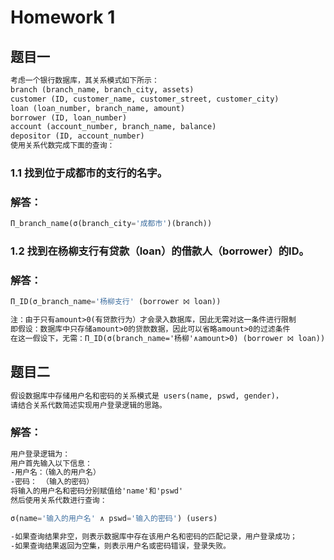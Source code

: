 # Homework 1
## 题目一
```txt
考虑一个银行数据库，其关系模式如下所示：
branch (branch_name, branch_city, assets)
customer (ID, customer_name, customer_street, customer_city)
loan (loan_number, branch_name, amount)
borrower (ID, loan_number)
account (account_number, branch_name, balance)
depositor (ID, account_number)
使用关系代数完成下面的查询：
```
### 1.1 找到位于成都市的支行的名字。
### 解答：
```sql
Π_branch_name(σ(branch_city='成都市')(branch))
```
### 1.2 找到在杨柳支行有贷款（loan）的借款人（borrower）的ID。
### 解答：
```sql
Π_ID(σ_branch_name='杨柳支行' (borrower ⨝ loan))
```
```txt
注：由于只有amount>0(有贷款行为）才会录入数据库，因此无需对这一条件进行限制
即假设：数据库中只存储amount>0的贷款数据，因此可以省略amount>0的过滤条件
在这一假设下，无需：Π_ID(σ(branch_name='杨柳'∧amount>0) (borrower ⨝ loan))
```
## 题目二
```txt
假设数据库中存储用户名和密码的关系模式是 users(name, pswd, gender)，
请结合关系代数简述实现用户登录逻辑的思路。
```
### 解答：
```txt
用户登录逻辑为：
用户首先输入以下信息：
-用户名：（输入的用户名）
-密码： （输入的密码）
将输入的用户名和密码分别赋值给'name'和'pswd'
然后使用关系代数进行查询：
```
```sql
σ(name='输入的用户名' ∧ pswd='输入的密码') (users)
```
```txt
-如果查询结果非空，则表示数据库中存在该用户名和密码的匹配记录，用户登录成功；
-如果查询结果返回为空集，则表示用户名或密码错误，登录失败。
```

